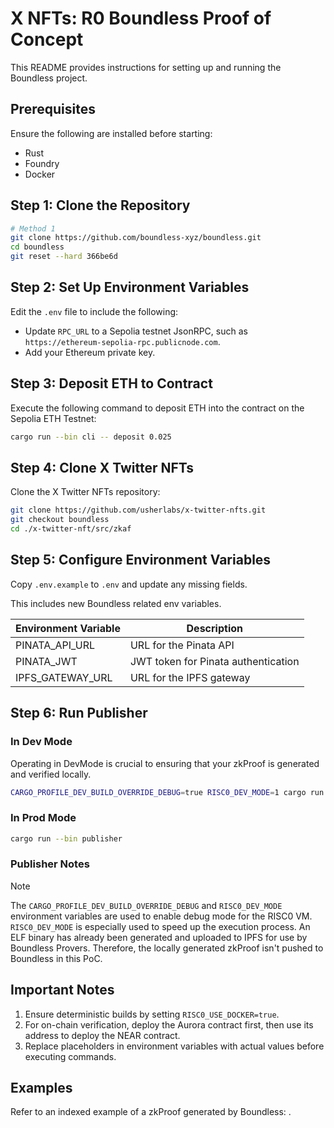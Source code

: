 # X NFTs: R0 Boundless Proof of Concept

This README provides instructions for setting up and running the Boundless project.

## Prerequisites

Ensure the following are installed before starting:

- Rust
- Foundry
- Docker

## Step 1: Clone the Repository

```bash
# Method 1
git clone https://github.com/boundless-xyz/boundless.git
cd boundless
git reset --hard 366be6d
```

## Step 2: Set Up Environment Variables

Edit the `.env` file to include the following:

- Update `RPC_URL` to a Sepolia testnet JsonRPC, such as `https://ethereum-sepolia-rpc.publicnode.com`.
- Add your Ethereum private key.

## Step 3: Deposit ETH to Contract

Execute the following command to deposit ETH into the contract on the Sepolia ETH Testnet:

```bash
cargo run --bin cli -- deposit 0.025
```

## Step 4: Clone X Twitter NFTs

Clone the X Twitter NFTs repository:

```bash
git clone https://github.com/usherlabs/x-twitter-nfts.git
git checkout boundless
cd ./x-twitter-nft/src/zkaf
```

## Step 5: Configure Environment Variables

Copy `.env.example` to `.env` and update any missing fields.

This includes new Boundless related env variables.

| Environment Variable | Description                        |
|----------------------|------------------------------------|
| PINATA_API_URL       | URL for the Pinata API             |
| PINATA_JWT           | JWT token for Pinata authentication|
| IPFS_GATEWAY_URL     | URL for the IPFS gateway           |

## Step 6: Run Publisher

### In Dev Mode

Operating in DevMode is crucial to ensuring that your zkProof is generated and verified locally.

```bash
CARGO_PROFILE_DEV_BUILD_OVERRIDE_DEBUG=true RISC0_DEV_MODE=1 cargo run --bin publisher
```

### In Prod Mode

```bash
cargo run --bin publisher
```

### Publisher Notes

> [!NOTE]  
> The `CARGO_PROFILE_DEV_BUILD_OVERRIDE_DEBUG` and `RISC0_DEV_MODE` environment variables are used to enable debug mode for the RISC0 VM.
> `RISC0_DEV_MODE` is especially used to speed up the execution process. An ELF binary has already been generated and uploaded to IPFS for use by Boundless Provers. Therefore, the locally generated zkProof isn't pushed to Boundless in this PoC.
## Important Notes

1. Ensure deterministic builds by setting `RISC0_USE_DOCKER=true`.
2. For on-chain verification, deploy the Aurora contract first, then use its address to deploy the NEAR contract.
3. Replace placeholders in environment variables with actual values before executing commands.

## Examples

Refer to an indexed example of a zkProof generated by Boundless: [](https://boundless-indexer-risczero.vercel.app/orders/).